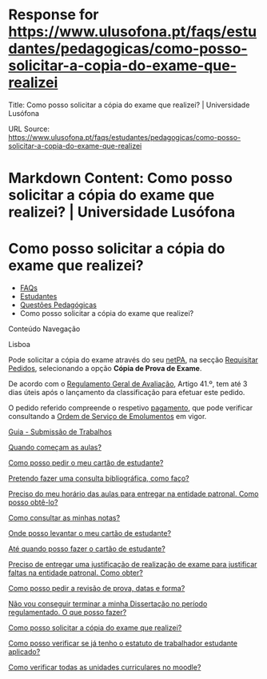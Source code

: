 # Response for https://www.ulusofona.pt/faqs/estudantes/pedagogicas/como-posso-solicitar-a-copia-do-exame-que-realizei

Title: Como posso solicitar a cópia do exame que realizei? | Universidade Lusófona

URL Source: https://www.ulusofona.pt/faqs/estudantes/pedagogicas/como-posso-solicitar-a-copia-do-exame-que-realizei

Markdown Content:
Como posso solicitar a cópia do exame que realizei? | Universidade Lusófona
===============

 

Como posso solicitar a cópia do exame que realizei?
===================================================

*   [FAQs](https://www.ulusofona.pt/faqs/)
*   [Estudantes](https://www.ulusofona.pt/faqs/estudantes)
*   [Questões Pedagógicas](https://www.ulusofona.pt/faqs/estudantes/pedagogicas)
*   Como posso solicitar a cópia do exame que realizei?

[](https://www.ulusofona.pt/)

Conteúdo Navegação

Lisboa

Pode solicitar a cópia do exame através do seu [netPA](https://secure.ensinolusofona.pt/ulht/secretaria_virtual/page?stage=difhomestage), na secção [Requisitar Pedidos](https://www.ulusofona.pt/faqs/estudantes/questoes-administrativas/como-efetuar-um-pedido-no-netpa), selecionando a opção **Cópia de Prova de Exame**.

De acordo com o [Regulamento Geral de Avaliação](https://www.ulusofona.pt/media/regulamento-geral-de-avaliacao.pdf), Artigo 41.º, tem até 3 dias úteis após o lançamento da classificação para efetuar este pedido.

O pedido referido compreende o respetivo [pagamento](https://www.ulusofona.pt/faqs/estudantes/financeiras/como-posso-aceder-aos-dados-para-pagamento-mb-paypal-cartao-de-credito-e-mb-way), que pode verificar consultando a [Ordem de Serviço de Emolumentos](https://www.ulusofona.pt/documentos?cat=5) em vigor.

[Guia - Submissão de Trabalhos](https://www.ulusofona.pt/faqs/estudantes/pedagogicas/guia-submissao-de-trabalhos)

[Quando começam as aulas?](https://www.ulusofona.pt/faqs/estudantes/pedagogicas/quando-comecam-as-aulas)

[Como posso pedir o meu cartão de estudante?](https://www.ulusofona.pt/faqs/estudantes/pedagogicas/como-posso-solicitar-o-meu-cartao-de-estudante)

[Pretendo fazer uma consulta bibliográfica, como faço?](https://www.ulusofona.pt/faqs/estudantes/pedagogicas/pretendo-fazer-uma-consulta-bibliografica-como-faco)

[Preciso do meu horário das aulas para entregar na entidade patronal. Como posso obtê-lo?](https://www.ulusofona.pt/faqs/estudantes/pedagogicas/preciso-do-meu-horario-das-aulas-para-entregar-na-entidade-patronal-como-posso-obte-lo)

[Como consultar as minhas notas?](https://www.ulusofona.pt/faqs/estudantes/pedagogicas/como-consultar-as-minhas-notas)

[Onde posso levantar o meu cartão de estudante?](https://www.ulusofona.pt/faqs/estudantes/pedagogicas/onde-posso-levantar-o-meu-cartao-de-estudante)

[Até quando posso fazer o cartão de estudante?](https://www.ulusofona.pt/faqs/estudantes/pedagogicas/ate-quando-posso-fazer-o-cartao-de-estudante)

[Preciso de entregar uma justificação de realização de exame para justificar faltas na entidade patronal. Como obter?](https://www.ulusofona.pt/faqs/estudantes/pedagogicas/preciso-de-entregar-uma-justificacao-de-realizacao-de-exame-para-justificar-faltas-na-entidade-patronal-como-obter)

[Como posso pedir a revisão de prova, datas e forma?](https://www.ulusofona.pt/faqs/estudantes/pedagogicas/como-posso-solicitar-a-revisao-de-prova-datas-e-forma)

[Não vou conseguir terminar a minha Dissertação no período regulamentado. O que posso fazer?](https://www.ulusofona.pt/faqs/estudantes/pedagogicas/nao-irei-conseguir-terminar-a-minha-dissertacao-no-periodo-regulamentado-o-que-posso-fazer)

[Como posso solicitar a cópia do exame que realizei?](https://www.ulusofona.pt/faqs/estudantes/pedagogicas/como-posso-solicitar-a-copia-do-exame-que-realizei)

[Como posso verificar se já tenho o estatuto de trabalhador estudante aplicado?](https://www.ulusofona.pt/faqs/estudantes/pedagogicas/como-posso-verificar-se-ja-tenho-o-estatuto-de-trabalhador-estudante-aplicado)

[Como verificar todas as unidades curriculares no moodle?](https://www.ulusofona.pt/faqs/estudantes/pedagogicas/como-verificar-todas-as-unidades-curriculares-no-moodle)

